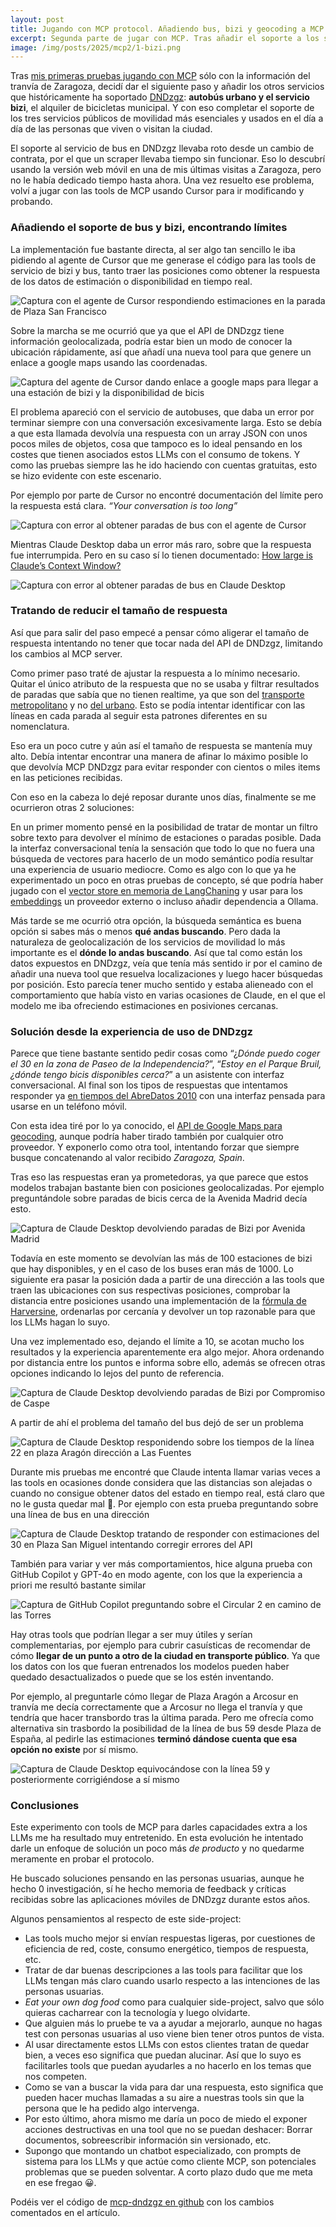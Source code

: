 ```yaml
---
layout: post
title: Jugando con MCP protocol. Añadiendo bus, bizi y geocoding a MCP DNDzgz
excerpt: Segunda parte de jugar con MCP. Tras añadir el soporte a los servicios de bus y bizi, descubrí que posiblemente podía mejorar la experiencia de usuario y hacer un uso más eficiente de los LLMs usando capacidades de geolocalización.
image: /img/posts/2025/mcp2/1-bizi.png
---
```

Tras [mis primeras pruebas jugando con MCP](https://danilat.com/weblog/2025/04/21/jugando-mcp-dndzgz) sólo con la información del tranvía de Zaragoza, decidí dar el siguiente paso y añadir los otros servicios que históricamente ha soportado [DNDzgz](https://www.dndzgz.com/): **autobús urbano y el servicio bizi**, el alquiler de bicicletas municipal. Y con eso completar el soporte de los tres servicios públicos de movilidad más esenciales y usados en el día a día de las personas que viven o visitan la ciudad.

El soporte al servicio de bus en DNDzgz llevaba roto desde un cambio de contrata, por el que un scraper llevaba tiempo sin funcionar. Eso lo descubrí usando la versión web móvil en una de mis últimas visitas a Zaragoza, pero no le había dedicado tiempo hasta ahora. Una vez resuelto ese problema, volví a jugar con las tools de MCP usando Cursor para ir modificando y probando.

### Añadiendo el soporte de bus y bizi, encontrando límites

La implementación fue bastante directa, al ser algo tan sencillo le iba pidiendo al agente de Cursor que me generase el código para las tools de servicio de bizi y bus, tanto traer las posiciones como obtener la respuesta de los datos de estimación o disponibilidad en tiempo real. 

![Captura con el agente de Cursor respondiendo estimaciones en la parada de Plaza San Francisco](/img/posts/2025/mcp2/1-bizi.png)

Sobre la marcha se me ocurrió que ya que el API de DNDzgz tiene información geolocalizada, podría estar bien un modo de conocer la ubicación rápidamente, así que añadí una nueva tool para que genere un enlace a google maps usando las coordenadas. 

![Captura del agente de Cursor dando enlace a google maps para llegar a una estación de bizi y la disponibilidad de bicis](/img/posts/2025/mcp2/2-google-maps.png)

El problema apareció con el servicio de autobuses, que daba un error por terminar siempre con una conversación excesivamente larga. Esto se debía a que esta llamada devolvía una respuesta con un array JSON con unos pocos miles de objetos, cosa que tampoco es lo ideal pensando en los costes que tienen asociados estos LLMs con el consumo de tokens. Y como las pruebas siempre las he ido haciendo con cuentas gratuitas, esto se hizo evidente con este escenario.

Por ejemplo por parte de Cursor no encontré documentación del límite pero la respuesta está clara. *“Your conversation is too long”*

![Captura con error al obtener paradas de bus con el agente de Cursor](/img/posts/2025/mcp2/3-error-bus.png)

Mientras Claude Desktop daba un error más raro, sobre que la respuesta fue interrumpida. Pero en su caso sí lo tienen documentado: [How large is Claude’s Context Window?](https://support.anthropic.com/en/articles/7996848-how-large-is-claude-s-context-window)  

![Captura con error al obtener paradas de bus en Claude Desktop](/img/posts/2025/mcp2/4-claude-error-bus.png)

### Tratando de reducir el tamaño de respuesta

Así que para salir del paso empecé a pensar cómo aligerar el tamaño de respuesta intentando no tener que tocar nada del API de DNDzgz, limitando los cambios al MCP server.

Como primer paso traté de ajustar la respuesta a lo mínimo necesario. Quitar el único atributo de la respuesta que no se usaba y filtrar resultados de paradas que sabía que no tienen realtime, ya que son del [transporte metropolitano](https://www.consorciozaragoza.es/) y no [del urbano](https://zaragoza.avanzagrupo.com/). Esto se podía intentar identificar con las líneas en cada parada al seguir esta patrones diferentes en su nomenclatura. 

Eso era un poco cutre y aún así el tamaño de respuesta se mantenía muy alto. Debía intentar encontrar una manera de afinar lo máximo posible lo que devolvía MCP DNDzgz para evitar responder con cientos o miles items en las peticiones recibidas.

Con eso en la cabeza lo dejé reposar durante unos días, finalmente se me ocurrieron otras 2 soluciones:

En un primer momento pensé en la posibilidad de tratar de montar un filtro sobre texto para devolver el mínimo de estaciones o paradas posible. Dada la interfaz conversacional tenía la sensación que todo lo que no fuera una búsqueda de vectores para hacerlo de un modo semántico podía resultar una experiencia de usuario mediocre. Como es algo con lo que ya he experimentado un poco en otras pruebas de concepto, sé que podría haber jugado con el [vector store en memoria de LangChaning](https://js.langchain.com/docs/integrations/vectorstores/memory/) y usar para los [embeddings](https://js.langchain.com/docs/integrations/text_embedding/) un proveedor externo o incluso añadir dependencia a Ollama.

Más tarde se me ocurrió otra opción, la búsqueda semántica es buena opción si sabes más o menos **qué andas buscando**. Pero dada la naturaleza de geolocalización de los servicios de movilidad lo más importante es el **dónde lo andas buscando**. Así que tal como están los datos expuestos en DNDzgz, veía que tenía más sentido ir por el camino de añadir una nueva tool que resuelva localizaciones y luego hacer búsquedas por posición. Esto parecía tener mucho sentido y estaba alieneado con el comportamiento que había visto en varias ocasiones de Claude, en el que el modelo me iba ofreciendo estimaciones en posiviones cercanas.

### Solución desde la experiencia de uso de DNDzgz

Parece que tiene bastante sentido pedir cosas como “¿*Dónde puedo coger el 30 en la zona de Paseo de la Independencia?*”, “*Estoy en el Parque Bruil, ¿dónde tengo bicis disponibles cerca?*” a un asistente con interfaz conversacional. Al final son los tipos de respuestas que intentamos responder ya [en tiempos del AbreDatos 2010](https://danilat.com/weblog/2010/04/19/nuestra-aportacion-en-el-desafio-abredatos-2010-dndzgz-com) con una interfaz pensada para usarse en un teléfono móvil.

Con esta idea tiré por lo ya conocido, el [API de Google Maps para geocoding](https://developers.google.com/maps/documentation/geocoding/overview), aunque podría haber tirado también por cualquier otro proveedor. Y exponerlo como otra tool, intentando forzar que siempre busque concatenando al valor recibido *Zaragoza, Spain*.

Tras eso las respuestas eran ya prometedoras, ya que parece que estos modelos trabajan bastante bien con posiciones geolocalizadas. Por ejemplo preguntándole sobre paradas de bicis cerca de la Avenida Madrid decía esto.

![Captura de Claude Desktop devolviendo paradas de Bizi por Avenida Madrid](/img/posts/2025/mcp2/5-avda-madrid.png)

Todavía en este momento se devolvían las más de 100 estaciones de bizi que hay disponibles, y en el caso de los buses eran más de 1000\. Lo siguiente era pasar la posición dada a partir de una dirección a las tools que traen las ubicaciones con sus respectivas posiciones, comprobar la distancia entre posiciones usando una implementación de la [fórmula de Harversine](https://es.wikipedia.org/wiki/F%C3%B3rmula_del_semiverseno), ordenarlas por cercanía y devolver un top razonable para que los LLMs hagan lo suyo.

Una vez implementado eso, dejando el límite a 10, se acotan mucho los resultados y la experiencia aparentemente era algo mejor. Ahora ordenando por distancia entre los puntos e informa sobre ello, además se ofrecen otras opciones indicando lo lejos del punto de referencia. 

![Captura de Claude Desktop devolviendo paradas de Bizi por Compromiso de Caspe](/img/posts/2025/mcp2/6-compromiso-caspe.png)

A partir de ahí el problema del tamaño del bus dejó de ser un problema

![Captura de Claude Desktop responidendo sobre los tiempos de la línea 22 en plaza Aragón dirección a Las Fuentes](/img/posts/2025/mcp2/7-bus-pza-aragon.png)

Durante mis pruebas me encontré que Claude intenta llamar varias veces a las tools en ocasiones donde considera que las distancias son alejadas o cuando no consigue obtener datos del estado en tiempo real, está claro que no le gusta quedar mal 🙂. Por ejemplo con esta prueba preguntando sobre una línea de bus en una dirección

![Captura de Claude Desktop tratando de responder con estimaciones del 30 en Plaza San Miguel intentando corregir errores del API](/img/posts/2025/mcp2/8-30-san-miguel.png)

También para variar y ver más comportamientos, hice alguna prueba con GitHub Copilot y GPT-4o en modo agente, con los que la experiencia a priori me resultó bastante similar

![Captura de GitHub Copilot preguntando sobre el Circular 2 en camino de las Torres](/img/posts/2025/mcp2/9-bus-bizi.png)

Hay otras tools que podrían llegar a ser muy útiles y serían complementarias, por ejemplo para cubrir casuísticas de recomendar de cómo **llegar de un punto a otro de la ciudad en transporte público**. Ya que los datos con los que fueran entrenados los modelos pueden haber quedado desactualizados o puede que se los estén inventando.

Por ejemplo, al preguntarle cómo llegar de Plaza Aragón a Arcosur en tranvía me decía correctamente que a Arcosur no llega el tranvía y que tendría que hacer transbordo tras la última parada. Pero me ofrecía como alternativa sin trasbordo la posibilidad de la línea de bus 59 desde Plaza de España, al pedirle las estimaciones **terminó dándose cuenta que esa opción no existe** por sí mismo.  

![Captura de Claude Desktop equivocándose con la línea 59 y posteriormente corrigiéndose a sí mismo](/img/posts/2025/mcp2/10-59-centro-arcosur.png)

### Conclusiones

Este experimento con tools de MCP para darles capacidades extra a los LLMs me ha resultado muy entretenido. En esta evolución he intentado darle un enfoque de solución un poco más *de producto* y no quedarme meramente en probar el protocolo.

He buscado soluciones pensando en las personas usuarias, aunque he hecho 0 investigación, sí he hecho memoria de feedback y críticas recibidas sobre las aplicaciones móviles de DNDzgz durante estos años. 

Algunos pensamientos al respecto de este side-project:

- Las tools mucho mejor si envían respuestas ligeras, por cuestiones de eficiencia de red, coste, consumo energético, tiempos de respuesta, etc.  
- Tratar de dar buenas descripciones a las tools para facilitar que los LLMs tengan más claro cuando usarlo respecto a las intenciones de las personas usuarias.
- *Eat your own dog food* como para cualquier side-project, salvo que sólo quieras cacharrear con la tecnología y luego olvidarte.  
- Que alguien más lo pruebe te va a ayudar a mejorarlo, aunque no hagas test con personas usuarias al uso viene bien tener otros puntos de vista.
- Al usar directamente estos LLMs con estos clientes tratan de quedar bien, a veces eso significa que puedan alucinar. Así que lo suyo es facilitarles tools que puedan ayudarles a no hacerlo en los temas que nos competen.  
- Como se van a buscar la vida para dar una respuesta, esto significa que pueden hacer muchas llamadas a su aire a nuestras tools sin que la persona que le ha pedido algo intervenga.  
- Por esto último, ahora mismo me daría un poco de miedo el exponer acciones destructivas en una tool que no se puedan deshacer: Borrar documentos, sobreescribir información sin versionado, etc.  
- Supongo que montando un chatbot especializado, con prompts de sistema para los LLMs y que actúe como cliente MCP, son potenciales problemas que se pueden solventar. A corto plazo dudo que me meta en ese fregao 😀.

Podéis ver el código de [mcp-dndzgz en github](https://github.com/danilat/mcp-dndzgz) con los cambios comentados en el artículo.

